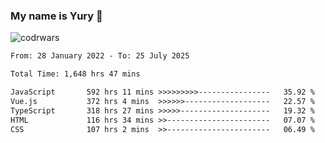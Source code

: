 ### My name is Yury 👋 
![codrwars](https://www.codewars.com/users/litury/badges/micro) 


<!--START_SECTION:waka-->

```txt
From: 28 January 2022 - To: 25 July 2025

Total Time: 1,648 hrs 47 mins

JavaScript       592 hrs 11 mins >>>>>>>>>----------------   35.92 %
Vue.js           372 hrs 4 mins  >>>>>>-------------------   22.57 %
TypeScript       318 hrs 27 mins >>>>>--------------------   19.32 %
HTML             116 hrs 34 mins >>-----------------------   07.07 %
CSS              107 hrs 2 mins  >>-----------------------   06.49 %
```

<!--END_SECTION:waka-->

